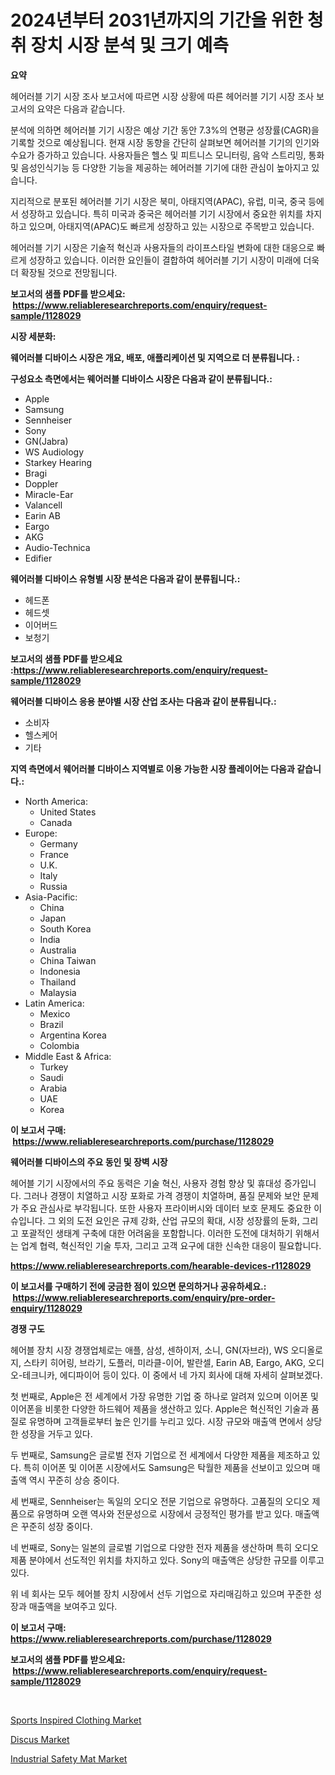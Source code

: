 <p><h1>2024년부터 2031년까지의 기간을 위한 청취 장치 시장 분석 및 크기 예측</h1></p><p><strong>요약</strong></p>
<p><p>헤어러블 기기 시장 조사 보고서에 따르면 시장 상황에 따른 헤어러블 기기 시장 조사 보고서의 요약은 다음과 같습니다.</p><p>분석에 의하면 헤어러블 기기 시장은 예상 기간 동안 7.3%의 연평균 성장률(CAGR)을 기록할 것으로 예상됩니다. 현재 시장 동향을 간단히 살펴보면 헤어러블 기기의 인기와 수요가 증가하고 있습니다. 사용자들은 헬스 및 피트니스 모니터링, 음악 스트리밍, 통화 및 음성인식기능 등 다양한 기능을 제공하는 헤어러블 기기에 대한 관심이 높아지고 있습니다.</p><p>지리적으로 분포된 헤어러블 기기 시장은 북미, 아태지역(APAC), 유럽, 미국, 중국 등에서 성장하고 있습니다. 특히 미국과 중국은 헤어러블 기기 시장에서 중요한 위치를 차지하고 있으며, 아태지역(APAC)도 빠르게 성장하고 있는 시장으로 주목받고 있습니다.</p><p>헤어러블 기기 시장은 기술적 혁신과 사용자들의 라이프스타일 변화에 대한 대응으로 빠르게 성장하고 있습니다. 이러한 요인들이 결합하여 헤어러블 기기 시장이 미래에 더욱 더 확장될 것으로 전망됩니다.</p></p>
<p><strong>보고서의 샘플 PDF를 받으세요: &nbsp;<a href="https://www.reliableresearchreports.com/enquiry/request-sample/1128029">https://www.reliableresearchreports.com/enquiry/request-sample/1128029</a></strong></p>
<p><strong>시장 세분화:</strong></p>
<p><strong> 웨어러블 디바이스 시장은 개요, 배포, 애플리케이션 및 지역으로 더 분류됩니다. :</strong></p>
<p><strong>구성요소 측면에서는 웨어러블 디바이스 시장은 다음과 같이 분류됩니다.:</strong></p>
<p><ul><li>Apple</li><li>Samsung</li><li>Sennheiser</li><li>Sony</li><li>GN(Jabra)</li><li>WS Audiology</li><li>Starkey Hearing</li><li>Bragi</li><li>Doppler</li><li>Miracle-Ear</li><li>Valancell</li><li>Earin AB</li><li>Eargo</li><li>AKG</li><li>Audio-Technica</li><li>Edifier</li></ul></p>
<p><strong> 웨어러블 디바이스 유형별 시장 분석은 다음과 같이 분류됩니다.:</strong></p>
<p><ul><li>헤드폰</li><li>헤드셋</li><li>이어버드</li><li>보청기</li></ul></p>
<p><strong>보고서의 샘플 PDF를 받으세요 :<a href="https://www.reliableresearchreports.com/enquiry/request-sample/1128029">https://www.reliableresearchreports.com/enquiry/request-sample/1128029</a></strong></p>
<p><strong> 웨어러블 디바이스 응용 분야별 시장 산업 조사는 다음과 같이 분류됩니다.:</strong></p>
<p><ul><li>소비자</li><li>헬스케어</li><li>기타</li></ul></p>
<p><strong>지역 측면에서 웨어러블 디바이스 지역별로 이용 가능한 시장 플레이어는 다음과 같습니다.:</strong></p>
<p><ul>
    <li>
        North America:
        <ul>
            <li>United States</li>
            <li>Canada</li>
        </ul>
    </li>
    <li>
        Europe:
        <ul>
            <li>Germany</li>
            <li>France</li>
            <li>U.K.</li>
            <li>Italy</li>
            <li>Russia</li>
        </ul>
    </li>
    <li>
        Asia-Pacific:
        <ul>
            <li>China</li>
            <li>Japan</li>
            <li>South Korea</li>
            <li>India</li>
            <li>Australia</li>
            <li>China Taiwan</li>
            <li>Indonesia</li>
            <li>Thailand</li>
            <li>Malaysia</li>
        </ul>
    </li>
    <li>
        Latin America:
        <ul>
            <li>Mexico</li>
            <li>Brazil</li>
            <li>Argentina Korea</li>
            <li>Colombia</li>
        </ul>
    </li>
    <li>
        Middle East & Africa:
        <ul>
            <li>Turkey</li>
            <li>Saudi</li>
            <li>Arabia</li>
            <li>UAE</li>
            <li>Korea</li>
        </ul>
    </li>
    </ul></p>
<p><strong>이 보고서 구매: &nbsp;<a href="https://www.reliableresearchreports.com/purchase/1128029">https://www.reliableresearchreports.com/purchase/1128029</a></strong></p>
<p><strong>웨어러블 디바이스의 주요 동인 및 장벽 시장</strong></p>
<p><p>헤어블 기기 시장에서의 주요 동력은 기술 혁신, 사용자 경험 향상 및 휴대성 증가입니다. 그러나 경쟁이 치열하고 시장 포화로 가격 경쟁이 치열하며, 품질 문제와 보안 문제가 주요 관심사로 부각됩니다. 또한 사용자 프라이버시와 데이터 보호 문제도 중요한 이슈입니다. 그 외의 도전 요인은 규제 강화, 산업 규모의 확대, 시장 성장률의 둔화, 그리고 포괄적인 생태계 구축에 대한 어려움을 포함합니다. 이러한 도전에 대처하기 위해서는 업계 협력, 혁신적인 기술 투자, 그리고 고객 요구에 대한 신속한 대응이 필요합니다.</p></p>
<p><strong><a href="https://www.reliableresearchreports.com/hearable-devices-r1128029">https://www.reliableresearchreports.com/hearable-devices-r1128029</a></strong></p>
<p><strong>이 보고서를 구매하기 전에 궁금한 점이 있으면 문의하거나 공유하세요.: &nbsp;<a href="https://www.reliableresearchreports.com/enquiry/pre-order-enquiry/1128029">https://www.reliableresearchreports.com/enquiry/pre-order-enquiry/1128029</a></strong></p>
<p><strong>경쟁 구도</strong></p>
<p><p>헤어블 장치 시장 경쟁업체로는 애플, 삼성, 센하이저, 소니, GN(자브라), WS 오디올로지, 스타키 히어링, 브라기, 도플러, 미라클-이어, 발란셀, Earin AB, Eargo, AKG, 오디오-테크니카, 에디파이어 등이 있다. 이 중에서 네 가지 회사에 대해 자세히 살펴보겠다.</p><p>첫 번째로, Apple은 전 세계에서 가장 유명한 기업 중 하나로 알려져 있으며 이어폰 및 이어폰을 비롯한 다양한 하드웨어 제품을 생산하고 있다. Apple은 혁신적인 기술과 품질로 유명하며 고객들로부터 높은 인기를 누리고 있다. 시장 규모와 매출액 면에서 상당한 성장을 거두고 있다.</p><p>두 번째로, Samsung은 글로벌 전자 기업으로 전 세계에서 다양한 제품을 제조하고 있다. 특히 이어폰 및 이어폰 시장에서도 Samsung은 탁월한 제품을 선보이고 있으며 매출액 역시 꾸준히 상승 중이다.</p><p>세 번째로, Sennheiser는 독일의 오디오 전문 기업으로 유명하다. 고품질의 오디오 제품으로 유명하며 오랜 역사와 전문성으로 시장에서 긍정적인 평가를 받고 있다. 매출액은 꾸준히 성장 중이다.</p><p>네 번째로, Sony는 일본의 글로벌 기업으로 다양한 전자 제품을 생산하며 특히 오디오 제품 분야에서 선도적인 위치를 차지하고 있다. Sony의 매출액은 상당한 규모를 이루고 있다.</p><p>위 네 회사는 모두 헤어블 장치 시장에서 선두 기업으로 자리매김하고 있으며 꾸준한 성장과 매출액을 보여주고 있다.</p></p>
<p><strong>이 보고서 구매: &nbsp; <a href="https://www.reliableresearchreports.com/purchase/1128029">https://www.reliableresearchreports.com/purchase/1128029</a></strong></p>
<p><strong>보고서의 샘플 PDF를 받으세요: &nbsp;<a href="https://www.reliableresearchreports.com/enquiry/request-sample/1128029">https://www.reliableresearchreports.com/enquiry/request-sample/1128029</a></strong><strong></strong></p>
<p>&nbsp;</p>
<p><p><a href="https://www.linkedin.com/pulse/sports-inspired-clothing-market-share-evolution-growth-trends-kkxsf?trackingId=LV04RftScTsY7huN4PO6Mw%3D%3D">Sports Inspired Clothing Market</a></p><p><a href="https://www.linkedin.com/pulse/discus-market-furnishes-information-share-trends-growth-salesurv-xflhf?trackingId=RDHR9tZQHmQVEKyoMzvHmg%3D%3D">Discus Market</a></p><p><a href="https://www.linkedin.com/pulse/industrial-safety-mat-market-comprehensive-assessment-type-iqxyc?trackingId=Nds5c487nYpmYxo6CncbTA%3D%3D">Industrial Safety Mat Market</a></p></p>